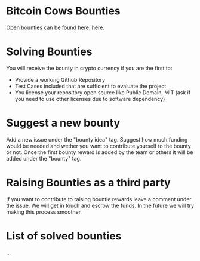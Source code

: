# Bitcoin Cows Bounties

Open bounties can be found here: [here](https://github.com/bitcoincows/bounties/issues).

# Solving Bounties
You will receive the bounty in crypto currency if you are the first to:
- Provide a working Github Repository
- Test Cases included that are sufficient to evaluate the project
- You license your repository open source like Public Domain, MIT (ask if you need to use other licenses due to software dependency)

# Suggest a new bounty
Add a new issue under the "bounty idea" tag. Suggest how much funding would be needed and wether you want to contribute yourself to the bounty or not. Once the first bounty reward is added by the team or others it will be added under the "bounty" tag.

# Raising Bounties as a third party
If you want to contribute to raising bountie rewards leave a comment under the issue. We will get in touch and escrow the funds. In the future we will try making this process smoother.

# List of solved bounties
...

